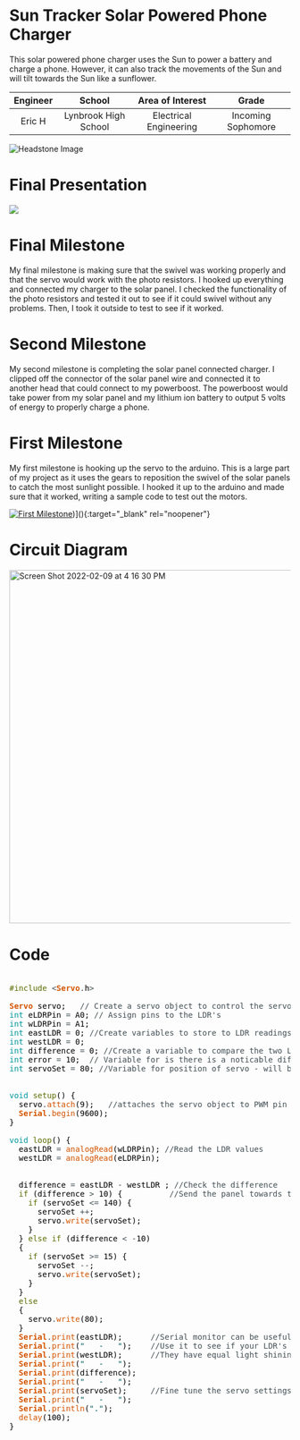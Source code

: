 ﻿# Sun Tracker Solar Powered Phone Charger
 This solar powered phone charger uses the Sun to power a battery and charge a phone. However, it can also track the movements of the Sun and will tilt towards the Sun like a sunflower. 

| **Engineer** | **School** | **Area of Interest** | **Grade** |
|:--:|:--:|:--:|:--:|
| Eric H | Lynbrook High School | Electrical Engineering | Incoming Sophomore

![Headstone Image](https://bluestampengineering.com/wp-content/uploads/2016/05/improve.jpg)

# Final Presentation
[![](https://res.cloudinary.com/marcomontalbano/image/upload/v1627049108/video_to_markdown/images/youtube--MUaXbn2YhGw-c05b58ac6eb4c4700831b2b3070cd403.jpg)](https://www.youtube.com/watch?v=MUaXbn2YhGw "")
# Final Milestone
My final milestone is making sure that the swivel was working properly and that the servo would work with the photo resistors. I hooked up everything and connected my charger to the solar panel. I checked the functionality of the photo resistors and tested it out to see if it could swivel without any problems. Then, I took it outside to test to see if it worked. 




# Second Milestone
My second milestone is completing the solar panel connected charger. I clipped off the connector of the solar panel wire and connected it to another head that could connect to my powerboost. The powerboost would take power from my solar panel and my lithium ion battery to output 5 volts of energy to properly charge a phone. 



# First Milestone
My first milestone is hooking up the servo to the arduino. This is a large part of my project as it uses the gears to reposition the swivel of the solar panels to catch the most sunlight possible. I hooked it up to the arduino and made sure that it worked, writing a sample code to test out the motors. 
  

[![First Milestone](https://res.cloudinary.com/marcomontalbano/image/upload/v1624630671/video_to_markdown/images/youtube--lRqF1uRTP9g-c05b58ac6eb4c4700831b2b3070cd403.jpg)](https://www.youtube.com/watch?v=lRqF1uRTP9g ""))](){:target="_blank" rel="noopener"}
# Circuit Diagram
<img width="632" alt="Screen Shot 2022-02-09 at 4 16 30 PM" src="https://user-images.githubusercontent.com/86114139/153312577-fd7a7e76-c6e9-4b9d-8a5d-4219b2f1aba9.png">

# Code
<pre>

<font color="#5e6d03">#include</font> <font color="#434f54">&lt;</font><b><font color="#d35400">Servo</font></b><font color="#434f54">.</font><font color="#000000">h</font><font color="#434f54">&gt;</font>

<b><font color="#d35400">Servo</font></b> <font color="#000000">servo</font><font color="#000000">;</font> &nbsp;&nbsp;<font color="#434f54">&#47;&#47; Create a servo object to control the servo</font>
<font color="#00979c">int</font> <font color="#000000">eLDRPin</font> <font color="#434f54">=</font> <font color="#000000">A0</font><font color="#000000">;</font> <font color="#434f54">&#47;&#47; Assign pins to the LDR&#39;s</font>
<font color="#00979c">int</font> <font color="#000000">wLDRPin</font> <font color="#434f54">=</font> <font color="#000000">A1</font><font color="#000000">;</font>
<font color="#00979c">int</font> <font color="#000000">eastLDR</font> <font color="#434f54">=</font> <font color="#000000">0</font><font color="#000000">;</font> <font color="#434f54">&#47;&#47;Create variables to store to LDR readings</font>
<font color="#00979c">int</font> <font color="#000000">westLDR</font> <font color="#434f54">=</font> <font color="#000000">0</font><font color="#000000">;</font>
<font color="#00979c">int</font> <font color="#000000">difference</font> <font color="#434f54">=</font> <font color="#000000">0</font><font color="#000000">;</font> <font color="#434f54">&#47;&#47;Create a variable to compare the two LDR&#39;s</font>
<font color="#00979c">int</font> <font color="#000000">error</font> <font color="#434f54">=</font> <font color="#000000">10</font><font color="#000000">;</font> &nbsp;<font color="#434f54">&#47;&#47; Variable for is there is a noticable difference between the tow LDR&#39;s</font>
<font color="#00979c">int</font> <font color="#000000">servoSet</font> <font color="#434f54">=</font> <font color="#000000">80</font><font color="#000000">;</font> <font color="#434f54">&#47;&#47;Variable for position of servo - will be different for each device</font>


<font color="#00979c">void</font> <font color="#5e6d03">setup</font><font color="#000000">(</font><font color="#000000">)</font> <font color="#000000">{</font>
 &nbsp;<font color="#000000">servo</font><font color="#434f54">.</font><font color="#d35400">attach</font><font color="#000000">(</font><font color="#000000">9</font><font color="#000000">)</font><font color="#000000">;</font> &nbsp;&nbsp;<font color="#434f54">&#47;&#47;attaches the servo object to PWM pin 9</font>
 &nbsp;<b><font color="#d35400">Serial</font></b><font color="#434f54">.</font><font color="#d35400">begin</font><font color="#000000">(</font><font color="#000000">9600</font><font color="#000000">)</font><font color="#000000">;</font> 
<font color="#000000">}</font>

<font color="#00979c">void</font> <font color="#5e6d03">loop</font><font color="#000000">(</font><font color="#000000">)</font> <font color="#000000">{</font>
 &nbsp;<font color="#000000">eastLDR</font> <font color="#434f54">=</font> <font color="#d35400">analogRead</font><font color="#000000">(</font><font color="#000000">wLDRPin</font><font color="#000000">)</font><font color="#000000">;</font> <font color="#434f54">&#47;&#47;Read the LDR values</font>
 &nbsp;<font color="#000000">westLDR</font> <font color="#434f54">=</font> <font color="#d35400">analogRead</font><font color="#000000">(</font><font color="#000000">eLDRPin</font><font color="#000000">)</font><font color="#000000">;</font>


 &nbsp;<font color="#000000">difference</font> <font color="#434f54">=</font> <font color="#000000">eastLDR</font> <font color="#434f54">-</font> <font color="#000000">westLDR</font> <font color="#000000">;</font> <font color="#434f54">&#47;&#47;Check the difference </font>
 &nbsp;<font color="#5e6d03">if</font> <font color="#000000">(</font><font color="#000000">difference</font> <font color="#434f54">&gt;</font> <font color="#000000">10</font><font color="#000000">)</font> <font color="#000000">{</font> &nbsp;&nbsp;&nbsp;&nbsp;&nbsp;&nbsp;&nbsp;&nbsp;&nbsp;<font color="#434f54">&#47;&#47;Send the panel towards the LDR with a higher reading</font>
 &nbsp;&nbsp;&nbsp;<font color="#5e6d03">if</font> <font color="#000000">(</font><font color="#000000">servoSet</font> <font color="#434f54">&lt;=</font> <font color="#000000">140</font><font color="#000000">)</font> <font color="#000000">{</font>
 &nbsp;&nbsp;&nbsp;&nbsp;&nbsp;<font color="#000000">servoSet</font> <font color="#434f54">++</font><font color="#000000">;</font>
 &nbsp;&nbsp;&nbsp;&nbsp;&nbsp;<font color="#000000">servo</font><font color="#434f54">.</font><font color="#d35400">write</font><font color="#000000">(</font><font color="#000000">servoSet</font><font color="#000000">)</font><font color="#000000">;</font>
 &nbsp;&nbsp;&nbsp;<font color="#000000">}</font>
 &nbsp;<font color="#000000">}</font> <font color="#5e6d03">else</font> <font color="#5e6d03">if</font> <font color="#000000">(</font><font color="#000000">difference</font> <font color="#434f54">&lt;</font> <font color="#434f54">-</font><font color="#000000">10</font><font color="#000000">)</font> 
 &nbsp;<font color="#000000">{</font>
 &nbsp;&nbsp;&nbsp;<font color="#5e6d03">if</font> <font color="#000000">(</font><font color="#000000">servoSet</font> <font color="#434f54">&gt;=</font> <font color="#000000">15</font><font color="#000000">)</font> <font color="#000000">{</font>
 &nbsp;&nbsp;&nbsp;&nbsp;&nbsp;<font color="#000000">servoSet</font> <font color="#434f54">--</font><font color="#000000">;</font>
 &nbsp;&nbsp;&nbsp;&nbsp;&nbsp;<font color="#000000">servo</font><font color="#434f54">.</font><font color="#d35400">write</font><font color="#000000">(</font><font color="#000000">servoSet</font><font color="#000000">)</font><font color="#000000">;</font>
 &nbsp;&nbsp;&nbsp;<font color="#000000">}</font>
 &nbsp;<font color="#000000">}</font>
 &nbsp;<font color="#5e6d03">else</font>
 &nbsp;<font color="#000000">{</font>
 &nbsp;&nbsp;&nbsp;<font color="#000000">servo</font><font color="#434f54">.</font><font color="#d35400">write</font><font color="#000000">(</font><font color="#000000">80</font><font color="#000000">)</font><font color="#000000">;</font>
 &nbsp;<font color="#000000">}</font>
 &nbsp;<b><font color="#d35400">Serial</font></b><font color="#434f54">.</font><font color="#d35400">print</font><font color="#000000">(</font><font color="#000000">eastLDR</font><font color="#000000">)</font><font color="#000000">;</font> &nbsp;&nbsp;&nbsp;&nbsp;&nbsp;<font color="#434f54">&#47;&#47;Serial monitor can be useful for debugging&#47;setting up</font>
 &nbsp;<b><font color="#d35400">Serial</font></b><font color="#434f54">.</font><font color="#d35400">print</font><font color="#000000">(</font><font color="#005c5f">&#34; &nbsp;&nbsp;- &nbsp;&nbsp;&#34;</font><font color="#000000">)</font><font color="#000000">;</font> &nbsp;&nbsp;&nbsp;<font color="#434f54">&#47;&#47;Use it to see if your LDR&#39;s are noticeably different when</font>
 &nbsp;<b><font color="#d35400">Serial</font></b><font color="#434f54">.</font><font color="#d35400">print</font><font color="#000000">(</font><font color="#000000">westLDR</font><font color="#000000">)</font><font color="#000000">;</font> &nbsp;&nbsp;&nbsp;&nbsp;&nbsp;<font color="#434f54">&#47;&#47;They have equal light shining on them, if so, correct with the error value</font>
 &nbsp;<b><font color="#d35400">Serial</font></b><font color="#434f54">.</font><font color="#d35400">print</font><font color="#000000">(</font><font color="#005c5f">&#34; &nbsp;&nbsp;- &nbsp;&nbsp;&#34;</font><font color="#000000">)</font><font color="#000000">;</font>
 &nbsp;<b><font color="#d35400">Serial</font></b><font color="#434f54">.</font><font color="#d35400">print</font><font color="#000000">(</font><font color="#000000">difference</font><font color="#000000">)</font><font color="#000000">;</font> &nbsp;&nbsp;
 &nbsp;<b><font color="#d35400">Serial</font></b><font color="#434f54">.</font><font color="#d35400">print</font><font color="#000000">(</font><font color="#005c5f">&#34; &nbsp;&nbsp;- &nbsp;&nbsp;&#34;</font><font color="#000000">)</font><font color="#000000">;</font>
 &nbsp;<b><font color="#d35400">Serial</font></b><font color="#434f54">.</font><font color="#d35400">print</font><font color="#000000">(</font><font color="#000000">servoSet</font><font color="#000000">)</font><font color="#000000">;</font> &nbsp;&nbsp;&nbsp;&nbsp;<font color="#434f54">&#47;&#47;Fine tune the servo settings, to maximise swing available</font>
 &nbsp;<b><font color="#d35400">Serial</font></b><font color="#434f54">.</font><font color="#d35400">print</font><font color="#000000">(</font><font color="#005c5f">&#34; &nbsp;&nbsp;- &nbsp;&nbsp;&#34;</font><font color="#000000">)</font><font color="#000000">;</font>
 &nbsp;<b><font color="#d35400">Serial</font></b><font color="#434f54">.</font><font color="#d35400">println</font><font color="#000000">(</font><font color="#005c5f">&#34;.&#34;</font><font color="#000000">)</font><font color="#000000">;</font>
 &nbsp;<font color="#d35400">delay</font><font color="#000000">(</font><font color="#000000">100</font><font color="#000000">)</font><font color="#000000">;</font>
<font color="#000000">}</font>

</pre>
